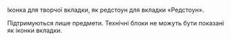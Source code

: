 Іконка для творчої вкладки, як редстоун для вкладки «Редстоун».

Підтримуються лише предмети. Технічні блоки не можуть бути показані як іконки вкладки.